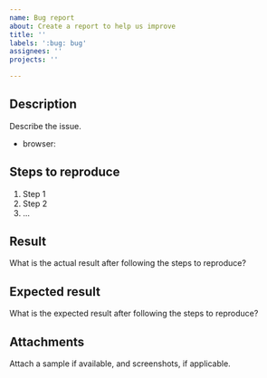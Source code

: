 ```yaml
---
name: Bug report
about: Create a report to help us improve
title: ''
labels: ':bug: bug'
assignees: ''
projects: ''

---
```


## Description  
Describe the issue.

 * browser: 

## Steps to reproduce  

1. Step 1
2. Step 2
3. ...

## Result  
What is the actual result after following the steps to reproduce?

## Expected result  
What is the expected result after following the steps to reproduce?


## Attachments  
Attach a sample if available, and screenshots, if applicable.  

